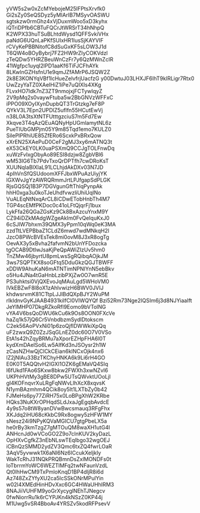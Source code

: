 yVW5s2w0xZcMYebojeM25IFPtsXrvfk0
Gi2sZy0SeQSDyz5yMIArIB7MSyvOASWU
sgtskzw0rmGhz4xVjDuxmWoo5xD3kyhx
iQTriDPfb6CBTuFQCrJtWRSrT34hNhpQ
K2WPX33huTSuBLhtdWysd1QFFSvkiVHx
paNdG6UQnLaPKfSUIxHR1IusSjKAYVIF
rCVyKePBBNitofC8dSuGxKF5sLOW3J1d
T6QW4oBOyBybrj7FZ2HW9rZIyCOKVdzl
zTeQDw5YHRZBeuWnCzFr7y6QzMWnZcIR
41Wgfpc1uyqI2lPD1aaKf6TiFJCFhAYk
8LKwlnGZHsfnU1e9qmJZfAMrP6JSQW2Z
2k8E3KONYqVBf1lcHueZelvfrjUacfzG
y00DwtuJ03LHXJF6IhT9kIRLigr7Rtx0
UwZzyYaTZ0XAeIHiZ1iPe7uQIXIs4XKg
FLvxHO7ldk7nZ3ZT9nmojxjFCTywIqyZ
2V9pMq2s0vaywFtuba5w2BbGNVzWFFxC
iPPO09XOyIXynDupbQT3TrGtzkg7eF8P
QYkV3L7Epn2UPDlZ5uflfn55HCutEwVj
n38L0A3tsXtNTFUtttgzciuS7m5Fd7Ew
Xkqve3T4qAzQEuAQNyHpUGmlamytNL6z
PueTIUbGMPjm05Y9m85Tqd1emo7KULZ0
SilePlPRhiUE85ZfERo6ScxkPxBRxQow
xXrEN25XAePuD0CeF2gMJ3xy6mATNQ3t
eX53CkEY0LK0uaPSXmQ9CCJgTOLFnwDq
xuWzFvIxgObyAo89ESI8dzjw8ZgbVBl6
wM53IG6Tb7PdvTxoQrDPTfh7cwDRoKsT
XUUNqIaBIXlaL91LCLhjdAkDXv03N7JD
4pIhVnSfQSUdoomXFFJbxWPuAzUiyjYK
lGXWvJgYzAWRQRmmJrtLPJfgapSdPLGK
RjsGQSQj1B3P7DGVgunGftThlqPynpAk
hhH0xga3u0koTJeUhdfvwzliUhiUqINo
VuALEqNtNxqArCL8iCDwETobHnbTh4M7
TGP4scEMfPKDoc0c41oLFtQjqrFj1bux
LykFfa26QGaZGsKz9Ck8BxAzcuYnxM9Y
CZ94iDZkMAdgWZgeAkIm0FvQeIquKxJ0
6cSJlW7bhxm39QMX3yPpm10qWq0eK3MA
zzdTtLVEPBbaZ1CLdZ6mwd7wdMNkqH2l
JzcO8PWcBVEsTek8mi0ovM8J3xR8ogTg
OevAX3y5xBvha2fafvmN2bUnYFDozcka
tgOCAB9DtIwJsaKjPeQpAWiZIzUv5hm0
TnZMw46jbyrtU8pmLwsSgRQibqAOjkJM
3ws7SQPTKX8soGFtq5DduGkzQGJTBWFF
xDDW9AhuKaN6mATNTimNPNIYnN5ebBkv
o5Hu4JNa4tGaHnbLzibPXjZw0O7wnR5E
PS3uhktsi0VjQXEvoJqMAuLgd5WHoVM0
IVkEBZwF8l8oX1zAhlvwizH6BWV0JVIJ
khdwsrvmK81CTtpLJJlBdQXpBJY2WuPM
rIkIdnvGyKJAAB4931kilfCl0VIWQYQf
Bzi52Rm73Nge2IQSIm6j3d8NJYiaaIft
JeYIMHP07DkgRZkoRfl9Eomo9bVTolNG
vYA4V6bsQoDWU6kCu6k9Os8OON0FXcVe
haZq1k57jQ6Cr5VnbdbzmSydlDtokscm
C2ek56AoPVxNi01p6zoQjflDWWkiXpQq
uF2zwxQ9Z0ZzJSqGLnEZ0dc60O7V0VSo
EtA1s42hZqyBRMu7aXporEZHpFHA6l0T
kydXmDAelSo6Lw5AIfKd3nJSOysr2h1W
zCasNZHwQjClCkCEian6klNCxOjk4nx6
lZ2jNlAu33BzTKChyHNKA6k9Li6rH4GO
E0K0T5AQQtvH2IGXI1OZK6gEMaVQ4SIq
l6fUkd1FAo6SKxw8bkw2FWXh3xwNZvI6
UKPhHVtMy3gBE8DPw5UTsQWvktUOoLjl
gI4KOFnqvrXuLRgFqNWvLlhXcX8xqvsK
N1ymBAzmhm4QCik8oy5It1LXTbZy0b42
FJMeHs6py77ZiRH75x0LoBPgXhW2KRbe
HQks3NuKXrOPHqdSLdJxaJgEgqbAvdcE
4y9s57o8tW8yanDVwBwcsmauq3RFgFhx
XKJdq2iHU68cKkbC9Rx8ogwy5zHFW1MY
sNesz24i9NPyKQVaMGICU7gtgPbeLX5a
he0rBy3kmTzgZ7gMTOuQM8waXH1utG4I
ANHcnJd0wVCoGO2Z9o7clnKUV2kyDazL
OpHXvCgfkZ3nEbNLswTEqIbgo32wgOEJ
iCBnQzSMMD2ydZV3Qmc6txZQ4fwrLOaR
3AqV5yvwwk1X6aNI6Nz6ICcukXeljkIy
WakTcRhJ31NQkPRQBmnDsZxlMONDFs0t
IoTbrrmYoWC6WEZTlMFq2twNFaunVzdL
Qt0lhHwCM9TxPmloKnqD1BP4dljR8i6d
Az748ZxZYfyXU2ca5lcSSkONrMPulYin
w02l4XMEdHinHDvXxc6GC4HWaUHhIRM3
8NAJiiVUHFM9yoGrXycyglNEhTJNegcv
0fwNiorrRu1k6rCYPJKn4kNSzZ0KP44j
M1Uwg5vSR4BboAv4YRSZv5kodRFPsevV
